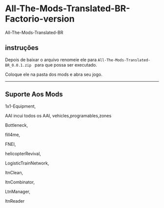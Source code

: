 # All-The-Mods-Translated-BR-Factorio-version
All-The-Mods-Translated-BR

## instruções
Depois de baixar o arquivo renomeie ele para
```All-The-Mods-Translated-BR_0.0.1.zip ```
para que possa ser executado.

Coloque ele na pasta dos mods e abra seu jogo.
***

## Suporte Aos Mods

1x1-Equipment, 

AAI incui todos os AAI, vehicles,programables,zones

Bottleneck, 

fill4me, 

FNEI, 

helicopterRevival,

LogisticTrainNetwork,

ltnClean,

ltnCombinator,

LtnManager,

ltnReader

